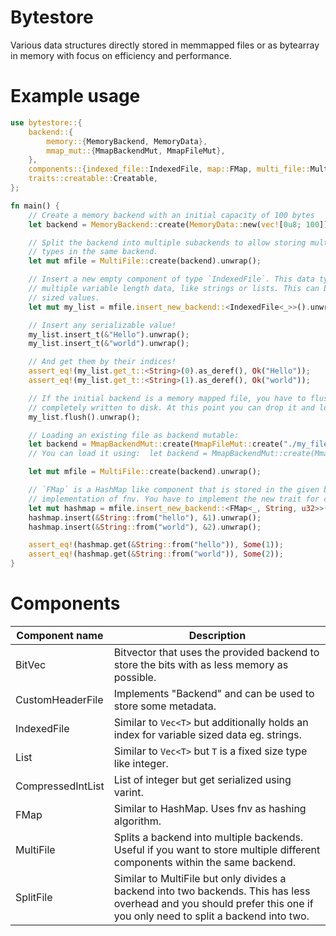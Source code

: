 # Bytestore
Various data structures directly stored in memmapped files or as bytearray in memory with focus on efficiency and performance.

# Example usage
```rust
use bytestore::{
    backend::{
        memory::{MemoryBackend, MemoryData},
        mmap_mut::{MmapBackendMut, MmapFileMut},
    },
    components::{indexed_file::IndexedFile, map::FMap, multi_file::MultiFile},
    traits::creatable::Creatable,
};

fn main() {
    // Create a memory backend with an initial capacity of 100 bytes
    let backend = MemoryBackend::create(MemoryData::new(vec![0u8; 100])).unwrap();

    // Split the backend into multiple subackends to allow storing multiple variables of different
    // types in the same backend.
    let mut mfile = MultiFile::create(backend).unwrap();

    // Insert a new empty component of type `IndexedFile`. This data type holds an index for
    // multiple variable length data, like strings or lists. This can be seen as `Vec` with unknown
    // sized values.
    let mut my_list = mfile.insert_new_backend::<IndexedFile<_>>().unwrap();

    // Insert any serializable value!
    my_list.insert_t(&"Hello").unwrap();
    my_list.insert_t(&"world").unwrap();

    // And get them by their indices!
    assert_eq!(my_list.get_t::<String>(0).as_deref(), Ok("Hello"));
    assert_eq!(my_list.get_t::<String>(1).as_deref(), Ok("world"));

    // If the initial backend is a memory mapped file, you have to flush it in order to ensure its
    // completely written to disk. At this point you can drop it and load it later on.
    my_list.flush().unwrap();

    // Loading an existing file as backend mutable:
    let backend = MmapBackendMut::create(MmapFileMut::create("./my_file", 100).unwrap()).unwrap();
    // You can load it using:  let backend = MmapBackendMut::create(MmapFileMut::load("./my_file").unwrap()).unwrap();

    let mut mfile = MultiFile::create(backend).unwrap();

    // `FMap` is a HashMap like component that is stored in the given backend. It uses a custom
    // implementation of fnv. You have to implement the new trait for custom types.
    let mut hashmap = mfile.insert_new_backend::<FMap<_, String, u32>>().unwrap();
    hashmap.insert(&String::from("hello"), &1).unwrap();
    hashmap.insert(&String::from("world"), &2).unwrap();

    assert_eq!(hashmap.get(&String::from("hello")), Some(1));
    assert_eq!(hashmap.get(&String::from("world")), Some(2));
}
```

# Components
| Component name | Description |
| ----------- | ----------- |
| BitVec      | Bitvector that uses the provided backend to store the bits with as less memory as possible.  |
| CustomHeaderFile   | Implements "Backend" and can be used to store some metadata.         |
| IndexedFile | Similar to `Vec<T>` but additionally holds an index for variable sized data eg. strings. |
| List | Similar to `Vec<T>` but `T` is a fixed size type like integer. |
| CompressedIntList | List of integer but get serialized using varint. |
| FMap | Similar to HashMap. Uses fnv as hashing algorithm. |
| MultiFile | Splits a backend into multiple backends. Useful if you want to store multiple different components within the same backend. |
| SplitFile | Similar to MultiFile but only divides a backend into two backends. This has less overhead and you should prefer this one if you only need to split a backend into two. |
